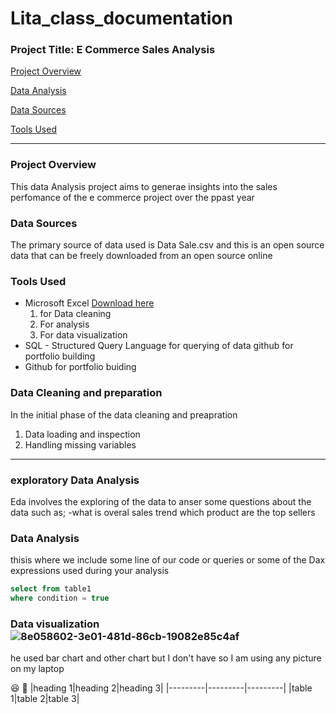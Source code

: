 # Lita_class_documentation
### Project Title: E Commerce Sales Analysis
[Project Overview](#project-overview)

[Data Analysis](#data-analysis)

[Data Sources](#data-sources)

[Tools Used](#tools-used)


-----
### Project Overview 
This data Analysis project aims to generae insights into the sales perfomance of the e commerce project over the ppast year

### Data Sources
The primary source of data used is Data Sale.csv and this is an open source data that can be freely downloaded from an open source online

### Tools Used
- Microsoft Excel [Download here](https://www.microsoft.com)
   1. for Data cleaning
   2. For analysis
   3. For data visualization
- SQL - Structured Query Language for querying of data github for portfolio building
- Github for portfolio buiding

### Data Cleaning and preparation
In the initial  phase of the data cleaning and preapration 
1. Data loading and inspection
2. Handling missing variables

---
### exploratory Data Analysis
Eda involves the exploring of the data to anser some questions about the data such as;
-what is overal sales trend
which product are the top sellers


### Data Analysis
thisis where we include some line of our code or queries  or some of the Dax expressions used during your analysis

 ```sql
select from table1
where condition = true
```

### Data visualization![8e058602-3e01-481d-86cb-19082e85c4af](https://github.com/user-attachments/assets/aff5e724-c94f-4045-8d54-567db6d81223)
he used bar chart and other chart but I don't have so I am using any picture on my laptop

😆
👦
|heading 1|heading 2|heading 3|
|---------|---------|---------|
|table 1|table 2|table 3|











   
